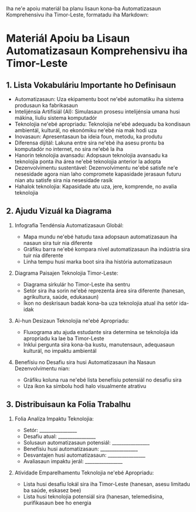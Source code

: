 Iha ne'e apoiu materiál ba planu lisaun kona-ba Automatizasaun Komprehensivu iha Timor-Leste, formatadu iha Markdown:

# Materiál Apoiu ba Lisaun Automatizasaun Komprehensivu iha Timor-Leste

## 1. Lista Vokabuláriu Importante ho Definisaun

- Automatizasaun: Uza ekipamentu boot ne'ebé automatiku iha sistema produsaun ka fabrikasaun
- Intelijénsia Artifisiál (AI): Simulasaun prosesu intelijénsia umana husi mákina, liuliu sistema komputadór
- Teknolojia ne'ebé apropriadu: Teknolojia ne'ebé adequadu ba kondisaun ambientál, kulturál, no ekonómiku ne'ebé nia mak hodi uza
- Inovasaun: Apresentasaun ba ideia foun, metodu, ka produtu
- Diferensa dijitál: Lakuna entre sira ne'ebé iha asesu prontu ba komputadór no internet, no sira ne'ebé la iha
- Hanorin teknolojia avansadu: Adopsaun teknolojia avansadu ka teknolojia ponta iha área ne'ebé teknolojia anterior la adopta
- Dezenvolvimentu sustentável: Dezenvolvimentu ne'ebé satisfe ne'e nesesidade agora nian laho compromete kapasidade jerasaun futuru nian atu satisfe sira nia nesesidade rasik
- Hahalok teknolojia: Kapasidade atu uza, jere, komprende, no avalia teknolojia

## 2. Ajudu Vizuál ka Diagrama

1. Infografia Tendénsia Automatizasaun Globál:
   - Mapa mundu ne'ebé hatudu taxa adopsaun automatizasaun iha nasaun sira tuir nia diferente
   - Gráfiku barra ne'ebé kompara nível automatizasaun iha indústria sira tuir nia diferente
   - Linha tempu husi marka boot sira iha história automatizasaun

2. Diagrama Paisajen Teknolojia Timor-Leste:
   - Diagrama sirkulár ho Timor-Leste iha sentru
   - Setór sira iha sorin ne'ebé reprezenta área sira diferente (hanesan, agrikultura, saúde, edukasaun)
   - Íkon no deskrisaun badak kona-ba uza teknolojia atual iha setór ida-idak

3. Ai-hun Desizaun Teknolojia ne'ebé Apropriadu:
   - Fluxograma atu ajuda estudante sira determina se teknolojia ida apropriadu ka lae ba Timor-Leste
   - Inklui pergunta sira kona-ba kustu, manutensaun, adequasaun kulturál, no impaktu ambientál

4. Benefísiu no Desafiu sira husi Automatizasaun iha Nasaun Dezenvolvimentu nian:
   - Gráfiku koluna rua ne'ebé lista benefísiu potensiál no desafiu sira
   - Uza íkon ka símbolu hodi halo visualmente atrativu

## 3. Distribuisaun ka Folia Trabalhu

1. Folia Analíza Impaktu Teknolojia:
   - Setór: ________________
   - Desafiu atual: ________________
   - Solusaun automatizasaun potensiál: ________________
   - Benefísiu husi automatizasaun: ________________
   - Desvantajen husi automatizasaun: ________________
   - Avaliasaun impaktu jerál: ________________

2. Atividade Emparelhamentu Teknolojia ne'ebé Apropriadu:
   - Lista husi desafiu lokál sira iha Timor-Leste (hanesan, asesu limitadu ba saúde, eskasez bee)
   - Lista husi teknolojia potensiál sira (hanesan, telemedisina, purifikasaun bee ho energia